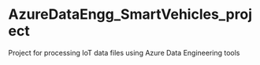 # AzureDataEngg_SmartVehicles_project
Project for processing IoT data files using Azure Data Engineering tools
